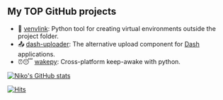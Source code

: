 ## My TOP GitHub projects

- 🔗 [venvlink](https://github.com/np-8/venvlink): Python tool for creating virtual environments outside the project folder.
- 📤 [dash-uploader](https://github.com/np-8/dash-uploader): The alternative upload component for [Dash](https://plotly.com/dash/) applications.
- ⏰😴 [wakepy](https://github.com/np-8/wakepy): Cross-platform keep-awake with python.

[![Niko's GitHub stats](https://github-readme-stats.vercel.app/api?username=np-8&show_icons=true)](https://github.com/anuraghazra/github-readme-stats)

[![Hits](https://hits.seeyoufarm.com/api/count/incr/badge.svg?url=https%3A%2F%2Fgithub.com%2Fnp-8%2F&count_bg=%2379C83D&title_bg=%23555555&icon=github.svg&icon_color=%23E7E7E7&title=hits+today+%2F+all+time&edge_flat=false)](https://hits.seeyoufarm.com)
